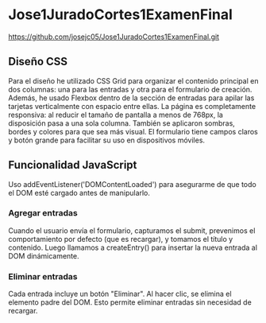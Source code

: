 # Jose1JuradoCortes1ExamenFinal
https://github.com/josejc05/Jose1JuradoCortes1ExamenFinal.git

## Diseño CSS

Para el diseño he utilizado CSS Grid para organizar el contenido principal en dos columnas: una para las entradas y otra para el formulario de creación.
Además, he usado Flexbox dentro de la sección de entradas para apilar las tarjetas verticalmente con espacio entre ellas.
La página es completamente responsiva: al reducir el tamaño de pantalla a menos de 768px, la disposición pasa a una sola columna. También se aplicaron sombras, bordes y colores para que sea más visual.
El formulario tiene campos claros y botón grande para facilitar su uso en dispositivos móviles.

## Funcionalidad JavaScript

Uso addEventListener('DOMContentLoaded') para asegurarme de que todo el DOM esté cargado antes de manipularlo.

### Agregar entradas
Cuando el usuario envía el formulario, capturamos el submit, prevenimos el comportamiento por defecto (que es recargar), y tomamos el título y contenido. Luego llamamos a createEntry() para insertar la nueva entrada al DOM dinámicamente.

### Eliminar entradas
Cada entrada incluye un botón "Eliminar". Al hacer clic, se elimina el elemento padre del DOM. Esto permite eliminar entradas sin necesidad de recargar.
